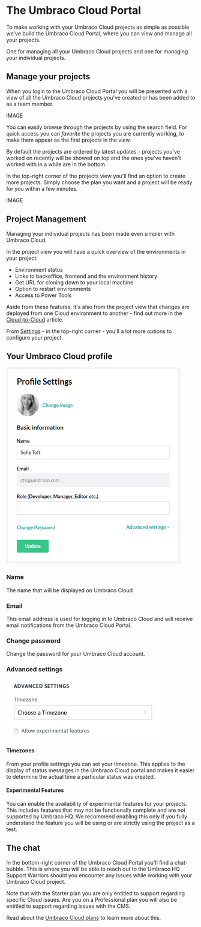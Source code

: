 # The Umbraco Cloud Portal

To make working with your Umbraco Cloud projects as simple as possible we've build the Umbraco Cloud Portal, where you can view and manage all your projects. 

One for managing all your Umbraco Cloud projects and one for managing your individual projects.

## Manage your projects

When you login to the Umbraco Cloud Portal you will be presented with a view of all the Umbraco Cloud projects you've created or has been added to as a team member. 

IMAGE

You can easily browse through the projects by using the search field. For quick access you can *favorite* the projects you are currently working, to make them appear as the first projects in the view.

By default the projects are ordered by latest updates - projects you've worked on recently will be showed on top and the ones you've haven't worked with in a while are in the bottom.

In the top-right corner of the projects view you'll find an option to create more projects. Simply choose the plan you want and a project will be ready for you within a few minutes. 

IMAGE

## Project Management

Managing your individual projects has been made even simpler with Umbraco Cloud. 

In the project view you will have a quick overview of the environments in your project:

* Environment status
* Links to backoffice, frontend and the environment history
* Get URL for cloning down to your local machine
* Option to restart environments
* Access to Power Tools

Aside from these features, it's also from the project view that changes are deployed from one Cloud environment to another - find out more in the [Cloud-to-Cloud](/Deployment/cloud-to-cloud) article.

From [Settings](../../Set-up/project-settings) - in the top-right corner - you'll a lot more options to configure your project.

## Your Umbraco Cloud profile

![settings](images/profile.png)

### Name

The name that will be displayed on Umbraco Cloud

### Email

This email address is used for logging in to Umbraco Cloud and will receive email notifications from the Umbraco Cloud Portal.

### Change password

Change the password for your Umbraco Cloud account.

### Advanced settings

![Advanced settins](images/advanced.jpg)

#### Timezones

From your profile settings you can set your timezone. This applies to the display of status messages in the Umbraco Cloud portal and makes it easier to determine the actual time a particular status was created.

#### Experimental Features

You can enable the availability of experimental features for your projects. This includes features that may not be functionally complete and are not supported by Umbraco HQ. We recommend enabling this only if you fully understand the feature you will be using or are strictly using the project as a test.

## The chat

In the bottom-right corner of the Umbraco Cloud Portal you'll find a chat-bubble. This is where you will be able to reach out to the Umbraco HQ Support Warriors should you encounter any issues while working with your Umbraco Cloud project.

Note that with the Starter plan you are only entitled to support regarding specific Cloud issues. Are you on a Professional plan you will also be entitled to support regarding issues with the CMS.

Read about the [Umbraco Cloud plans](https://umbraco.com/pricing/) to learn more about this.